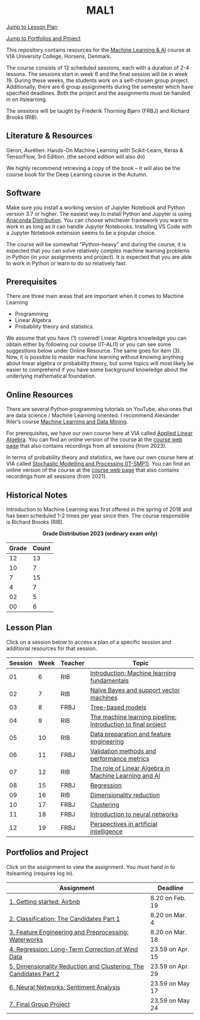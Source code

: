 <h1 align="center">MAL1</h1>

[Jump to Lesson Plan](#lesson-plan)

[Jump to Portfolios and Project](#portfolios-and-project)

This repository contains resources for the [Machine Learning & AI](https://en.via.dk/tmh-courses/introduction-to-machine-learning-and-ai-from-s24?education=ict) course at VIA University College, Horsens, Denmark.

The course consists of 12 scheduled sessions, each with a duration of 2-4 lessons. The sessions start in week 6 and the final session will be in week 19. During these weeks, the students work on a self-chosen group project. Additionally, there are 6 group assignments during the semester which have specified deadlines. Both the project and the assignments must be handed in on Itslearning.

The sessions will be taught by Frederik Thorning Bjørn (FRBJ) and Richard Brooks (RIB).

## Literature & Resources

Géron, Aurélien: Hands-On Machine Learning with Scikit-Learn, Keras & TensorFlow, 3rd Edition. (the second edition will also do)

We highly recommend retrieving a copy of the book – it will also be the course book for the Deep Learning course in the Autumn.

## Software

Make sure you install a working version of Jupyter Notebook and Python version 3.7 or higher. The easiest way to install Python and Jupyter is using [Anaconda Distribution](https://www.anaconda.com/products/distribution). You can choose whichever framework you want to work in as long as it can handle Jupyter Notebooks. Installing VS Code with a Jupyter Notebook extension seems to be a popular choice.

The course will be somewhat "Python-heavy" and during the course, it is expected that you can solve relatively complex machine learning problems in Python (in your assignments and project). It is expected that you are able to work in Python or learn to do so relatively fast.

## Prerequisites

There are three main areas that are important when it comes to Machine Learning

- Programming
- Linear Algebra
- Probability theory and statistics.

We assume that you have (1) covered! Linear Algebra knowledge you can obtain either by following our course (IT-ALI1) or you can see some suggestions below under Online Resource. The same goes for item (3). Now, it is possible to master machine learning without knowing anything about linear algebra or probability theory, but some topics will most likely be easier to comprehend if you have some background knowledge about the underlying mathematical foundation.

## Online Resources

There are several Python-programming tutorials on YouTube, also ones that are data science / Machine Learning oriented. I recommend Alexander Ihler’s course [Machine Learning and Data Mining](https://youtube.com/playlist?list=PLaXDtXvwY-oDvedS3f4HW0b4KxqpJ_imw).

For prerequisites, we have our own course here at VIA called [Applied Linear Algebra](https://www.via.dk/TMH/Courses/applied-linear-algebra?education=sw). You can find an online version of the course at the [course web page](https://github.com/RBrooksDK/ALI1) that also contains recordings from all sessions (from 2023).

In terms of probability theory and statistics, we have our own course here at VIA called [Stochastic Modelling and Processing (IT-SMP1)](https://www.via.dk/TMH/Courses/stochastic-modelling-and-processing?education=sw). You can find an online version of the course at the [course web page](https://github.com/RBrooksDK/SMP1) that also contains recordings from all sessions (from 2021).

## Historical Notes

Introduction to Machine Learning was first offered in the spring of 2018 and has been scheduled 1-2 times per year since then. The course responsible is Richard Brooks (RIB).

<div align="center">
  
**Grade Distribution 2023 (ordinary exam only)**

| Grade | Count |
|-------|-------|
| 12    | 13    |
| 10    | 7     |
| 7     | 15    |
| 4     | 7     |
| 02    | 5     |
| 00    | 6     |

</div>

## Lesson Plan

Click on a session below to access a plan of a specific session and additional resources for that session.


| Session | Week | Teacher | Topic |
|---------|------|---------|-------|
| 01      | 6    | RIB     | [Introduction: Machine learning fundamentals](https://github.com/RBrooksDK/MAL1/blob/main/01%20Introduction%20-%20Machine%20learning%20fundamentals/README.md) |
| 02      | 7    | RIB     | [Naïve Bayes and support vector machines](https://github.com/RBrooksDK/MAL1/blob/main/02%20Naive%20Bayes%20and%20support%20vector%20machines/README.md) |
| 03      | 8    | FRBJ    | [Tree-based models](https://github.com/RBrooksDK/MAL1/blob/main/03%20Tree-based%20models/README.md) |
| 04      | 9    | RIB     | [The machine learning pipeline: Introduction to final project](https://github.com/RBrooksDK/MAL1/blob/main/04%20The%20machine%20learning%20pipeline%20-%20Introduction%20to%20final%20project/README.md) |
| 05      | 10   | RIB     | [Data preparation and feature engineering](https://github.com/RBrooksDK/MAL1/blob/main/05%20Data%20preparation%20and%20feature%20engineering/README.md) |
| 06      | 11   | FRBJ    | [Validation methods and performance metrics](https://github.com/RBrooksDK/MAL1/blob/main/06%20Validation%20methods%20and%20performance%20metrics/README.md) |
| 07      | 12   | RIB     | [The role of Linear Algebra in Machine Learning and AI](https://github.com/RBrooksDK/MAL1/blob/main/07%20The%20role%20of%20Linear%20Algebra%20in%20Machine%20Learning%20and%20AI/README.md) |
| 08      | 15   | FRBJ    | [Regression](https://github.com/RBrooksDK/MAL1/blob/main/08%20Regression/README.md) |
| 09      | 16   | RIB     | [Dimensionality reduction](https://github.com/RBrooksDK/MAL1/blob/main/09%20Dimensionality%20reduction/README.md) |
| 10      | 17   | FRBJ    | [Clustering](https://github.com/RBrooksDK/MAL1/blob/main/10%20Clustering/README.md) |
| 11      | 18   | FRBJ    | [Introduction to neural networks](https://github.com/RBrooksDK/MAL1/blob/main/11%20Introduction%20to%20neural%20networks/README.md) |
| 12      | 19   | FRBJ    | [Perspectives in artificial intelligence](https://github.com/RBrooksDK/MAL1/blob/main/12%20Perspectives%20in%20artificial%20intelligence/README.md) |


## Portfolios and Project

Click on the assignment to view the assignment. You must hand in to Itslearning (requires log in).

| Assignment | Deadline |
|------------|----------|
| [1. Getting started: Airbnb](https://viaucdk-my.sharepoint.com/:f:/g/personal/rib_viauc_dk/Ep3PUSQrEipPla4QcRYt-6wBnUnYy9fi8SDoMTnmLQ9VKQ?e=Bdfxbv) | 8.20 on Feb. 19 |
| [2. Classification: The Candidates Part 1](https://viaucdk-my.sharepoint.com/:f:/g/personal/rib_viauc_dk/Eic9cE3YnApJkMB3KCXLAtYBFm7se6JkrJeujHtWlGjdag?e=SoUVaY) | 8.20 on Mar. 4 |
| [3. Feature Engineering and Preprocessing: Waterworks](https://viaucdk-my.sharepoint.com/:f:/g/personal/rib_viauc_dk/EoXHsezwjt1Ah2sUkOK_OzkBfhgwdDK_iXhdT2gX521qOw?e=hzvzty) | 8.20 on Mar. 18 |
| [4. Regression: Long-Term Correction of Wind Data](https://viaucdk-my.sharepoint.com/:f:/g/personal/rib_viauc_dk/EvMpTWIjCEtCjGRqFAEHdQUBuwECxfqEeyflQ24Nd8D3wQ?e=a7S1jv) | 23.59 on Apr. 15 |
| [5. Dimensionality Reduction and Clustering: The Candidates Part 2](https://viaucdk-my.sharepoint.com/:f:/g/personal/rib_viauc_dk/EtQLm_y5u2pHqJTPYxS9TVwB814PQwyDrlVRYDRDo27ZzQ?e=On7NVj) | 23.59 on Apr. 29 |
| [6. Neural Networks: Sentiment Analysis](https://viaucdk-my.sharepoint.com/:f:/g/personal/rib_viauc_dk/Ek-tCym3-cRKrG0f_oQfUMkBRiyOaFMM45edBxxrqR8_bA?e=jpoKgo) | 23.59 on May 17 |
| [7. Final Group Project](https://viaucdk-my.sharepoint.com/:f:/g/personal/rib_viauc_dk/Eo-MXv67ZepLnUC-77qPjNsB6Lj04AQ4W553r0qvsQwDcA?e=dkE5uQ) | 23.59 on May 24 |



